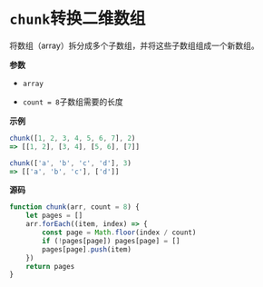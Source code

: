 # `chunk`转换二维数组

将数组（array）拆分成多个子数组，并将这些子数组组成一个新数组。

**参数**

- `array`

- `count = 8`子数组需要的长度

**示例**

```js
chunk([1, 2, 3, 4, 5, 6, 7], 2)
=> [[1, 2], [3, 4], [5, 6], [7]]

chunk(['a', 'b', 'c', 'd'], 3)
=> [['a', 'b', 'c'], ['d']]
```

**源码**

```js
function chunk(arr, count = 8) {
    let pages = []
    arr.forEach((item, index) => {
        const page = Math.floor(index / count)
        if (!pages[page]) pages[page] = []
        pages[page].push(item)
    })
    return pages
}
```
